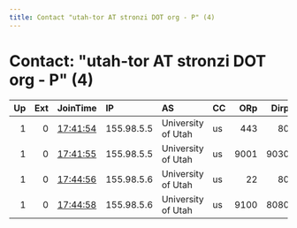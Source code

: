 ```yaml
---
title: Contact "utah-tor AT stronzi DOT org - P" (4)
---
```


# Contact: "utah-tor AT stronzi DOT org - P" (4)

|   Up |   Ext | JoinTime                                                                                            | IP         | AS                 | CC   |   ORp |   Dirp | OS    | Version   | Nickname   |   eFamMembers |
|-----:|------:|:----------------------------------------------------------------------------------------------------|:-----------|:-------------------|:-----|------:|-------:|:------|:----------|:-----------|--------------:|
|    1 |     0 | [17:41:54](https://metrics.torproject.org/rs.html#details/2BE597D0A2255A4E8F44CBFB126B7A7A12A9737B) | 155.98.5.5 | University of Utah | us   |   443 |     80 | Linux | 0.4.0.5   | UnivUtah0  |             4 |
|    1 |     0 | [17:41:55](https://metrics.torproject.org/rs.html#details/D701ACAF86413E92529EA8E32088C7FC45EA6F69) | 155.98.5.5 | University of Utah | us   |  9001 |   9030 | Linux | 0.4.0.5   | UnivUtah1  |             4 |
|    1 |     0 | [17:44:56](https://metrics.torproject.org/rs.html#details/5D69A77423FE3D2A3CF09A015CED9F0A7B9E38D1) | 155.98.5.6 | University of Utah | us   |    22 |     80 | Linux | 0.4.0.5   | UnivUtah2  |             4 |
|    1 |     0 | [17:44:58](https://metrics.torproject.org/rs.html#details/0CDD60E4015EBF2C3B5D32A2B9CC8FE6C98A5C33) | 155.98.5.6 | University of Utah | us   |  9100 |   8080 | Linux | 0.4.0.5   | UnivUtah3  |             4 |

